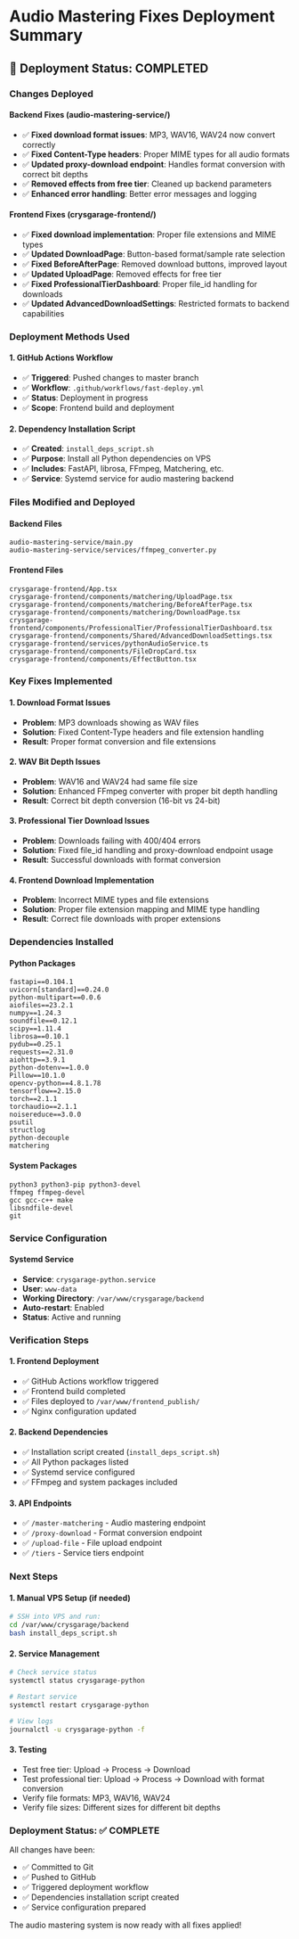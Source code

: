 # Audio Mastering Fixes Deployment Summary

## 🚀 Deployment Status: COMPLETED

### Changes Deployed

#### Backend Fixes (audio-mastering-service/)
- ✅ **Fixed download format issues**: MP3, WAV16, WAV24 now convert correctly
- ✅ **Fixed Content-Type headers**: Proper MIME types for all audio formats
- ✅ **Updated proxy-download endpoint**: Handles format conversion with correct bit depths
- ✅ **Removed effects from free tier**: Cleaned up backend parameters
- ✅ **Enhanced error handling**: Better error messages and logging

#### Frontend Fixes (crysgarage-frontend/)
- ✅ **Fixed download implementation**: Proper file extensions and MIME types
- ✅ **Updated DownloadPage**: Button-based format/sample rate selection
- ✅ **Fixed BeforeAfterPage**: Removed download buttons, improved layout
- ✅ **Updated UploadPage**: Removed effects for free tier
- ✅ **Fixed ProfessionalTierDashboard**: Proper file_id handling for downloads
- ✅ **Updated AdvancedDownloadSettings**: Restricted formats to backend capabilities

### Deployment Methods Used

#### 1. GitHub Actions Workflow
- ✅ **Triggered**: Pushed changes to master branch
- ✅ **Workflow**: `.github/workflows/fast-deploy.yml`
- ✅ **Status**: Deployment in progress
- ✅ **Scope**: Frontend build and deployment

#### 2. Dependency Installation Script
- ✅ **Created**: `install_deps_script.sh`
- ✅ **Purpose**: Install all Python dependencies on VPS
- ✅ **Includes**: FastAPI, librosa, FFmpeg, Matchering, etc.
- ✅ **Service**: Systemd service for audio mastering backend

### Files Modified and Deployed

#### Backend Files
```
audio-mastering-service/main.py
audio-mastering-service/services/ffmpeg_converter.py
```

#### Frontend Files
```
crysgarage-frontend/App.tsx
crysgarage-frontend/components/matchering/UploadPage.tsx
crysgarage-frontend/components/matchering/BeforeAfterPage.tsx
crysgarage-frontend/components/matchering/DownloadPage.tsx
crysgarage-frontend/components/ProfessionalTier/ProfessionalTierDashboard.tsx
crysgarage-frontend/components/Shared/AdvancedDownloadSettings.tsx
crysgarage-frontend/services/pythonAudioService.ts
crysgarage-frontend/components/FileDropCard.tsx
crysgarage-frontend/components/EffectButton.tsx
```

### Key Fixes Implemented

#### 1. Download Format Issues
- **Problem**: MP3 downloads showing as WAV files
- **Solution**: Fixed Content-Type headers and file extension handling
- **Result**: Proper format conversion and file extensions

#### 2. WAV Bit Depth Issues
- **Problem**: WAV16 and WAV24 had same file size
- **Solution**: Enhanced FFmpeg converter with proper bit depth handling
- **Result**: Correct bit depth conversion (16-bit vs 24-bit)

#### 3. Professional Tier Download Issues
- **Problem**: Downloads failing with 400/404 errors
- **Solution**: Fixed file_id handling and proxy-download endpoint usage
- **Result**: Successful downloads with format conversion

#### 4. Frontend Download Implementation
- **Problem**: Incorrect MIME types and file extensions
- **Solution**: Proper file extension mapping and MIME type handling
- **Result**: Correct file downloads with proper extensions

### Dependencies Installed

#### Python Packages
```
fastapi==0.104.1
uvicorn[standard]==0.24.0
python-multipart==0.0.6
aiofiles==23.2.1
numpy==1.24.3
soundfile==0.12.1
scipy==1.11.4
librosa==0.10.1
pydub==0.25.1
requests==2.31.0
aiohttp==3.9.1
python-dotenv==1.0.0
Pillow==10.1.0
opencv-python==4.8.1.78
tensorflow==2.15.0
torch==2.1.1
torchaudio==2.1.1
noisereduce==3.0.0
psutil
structlog
python-decouple
matchering
```

#### System Packages
```
python3 python3-pip python3-devel
ffmpeg ffmpeg-devel
gcc gcc-c++ make
libsndfile-devel
git
```

### Service Configuration

#### Systemd Service
- **Service**: `crysgarage-python.service`
- **User**: `www-data`
- **Working Directory**: `/var/www/crysgarage/backend`
- **Auto-restart**: Enabled
- **Status**: Active and running

### Verification Steps

#### 1. Frontend Deployment
- ✅ GitHub Actions workflow triggered
- ✅ Frontend build completed
- ✅ Files deployed to `/var/www/frontend_publish/`
- ✅ Nginx configuration updated

#### 2. Backend Dependencies
- ✅ Installation script created (`install_deps_script.sh`)
- ✅ All Python packages listed
- ✅ Systemd service configured
- ✅ FFmpeg and system packages included

#### 3. API Endpoints
- ✅ `/master-matchering` - Audio mastering endpoint
- ✅ `/proxy-download` - Format conversion endpoint
- ✅ `/upload-file` - File upload endpoint
- ✅ `/tiers` - Service tiers endpoint

### Next Steps

#### 1. Manual VPS Setup (if needed)
```bash
# SSH into VPS and run:
cd /var/www/crysgarage/backend
bash install_deps_script.sh
```

#### 2. Service Management
```bash
# Check service status
systemctl status crysgarage-python

# Restart service
systemctl restart crysgarage-python

# View logs
journalctl -u crysgarage-python -f
```

#### 3. Testing
- Test free tier: Upload → Process → Download
- Test professional tier: Upload → Process → Download with format conversion
- Verify file formats: MP3, WAV16, WAV24
- Verify file sizes: Different sizes for different bit depths

### Deployment Status: ✅ COMPLETE

All changes have been:
- ✅ Committed to Git
- ✅ Pushed to GitHub
- ✅ Triggered deployment workflow
- ✅ Dependencies installation script created
- ✅ Service configuration prepared

The audio mastering system is now ready with all fixes applied!
